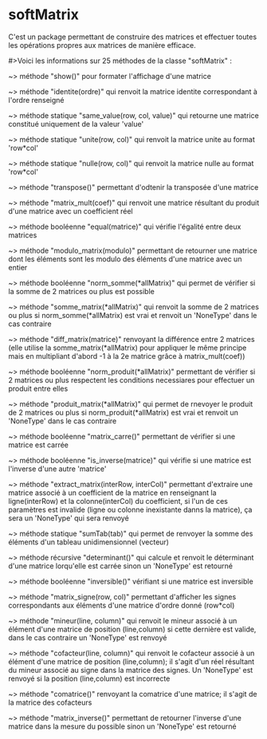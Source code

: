# softMatrix

C'est un package permettant de construire des matrices et effectuer toutes les opérations propres aux matrices de manière efficace.

#>Voici les informations sur 25 méthodes de la classe "softMatrix" :

~> méthode "show()" pour formater l'affichage d'une matrice

~> méthode "identite(ordre)" qui renvoit la matrice identite correspondant à l'ordre renseigné

~> méthode statique "same_value(row, col, value)" qui retourne une matrice constitué uniquement de la valeur 'value'

~> méthode statique "unite(row, col)" qui renvoit la matrice unite au format 'row*col' 

~> méthode statique "nulle(row, col)" qui renvoit la matrice nulle au format 'row*col' 

~> méthode "transpose()" permettant d'odtenir la transposée d'une matrice

~> méthode "matrix_mult(coef)" qui renvoit une matrice résultant du produit d'une matrice avec un coefficient réel

~> méthode booléenne "equal(matrice)" qui vérifie l'égalité entre deux matrices

~> méthode "modulo_matrix(modulo)" permettant de retourner une matrice dont les éléments sont les modulo des éléments d'une matrice avec un entier

~> méthode booléenne "norm_somme(*allMatrix)" qui permet de vérifier si la somme de 2 matrices ou plus est possible

~> méthode "somme_matrix(*allMatrix)" qui renvoit la somme de 2 matrices ou plus si norm_somme(*allMatrix) est vrai et renvoit un 'NoneType' dans le cas contraire

~> méthode "diff_matrix(matrice)" renvoyant la différence entre 2 matrices (elle utilise la somme_matrix(*allMatrix) pour appliquer le même principe mais en multipliant d'abord -1 à la 2e matrice grâce à matrix_mult(coef))

~> méthode booléenne "norm_produit(*allMatrix)" permettant de vérifier si 2 matrices ou plus respectent les conditions necessiares pour effectuer un produit entre elles

~> méthode "produit_matrix(*allMatrix)" qui permet de rnevoyer le produit de 2 matrices ou plus si norm_produit(*allMatrix) est vrai et renvoit un 'NoneType' dans le cas contraire 

~> méthode booléenne "matrix_carre()" permettant de vérifier si une matrice est carrée

~> méthode booléenne "is_inverse(matrice)" qui vérifie si une matrice est l'inverse d'une autre 'matrice'

~> méthode "extract_matrix(interRow, interCol)" permettant d'extraire une matrice associé à un coefficient  de la matrice en renseignant la ligne(interRow) et la colonne(interCol) du coefficient, si l'un de ces paramètres est invalide (ligne ou colonne inexistante danns la matrice), ça sera un 'NoneType' qui sera renvoyé

~> méthode statique "sumTab(tab)" qui permet de renvoyer la somme des éléments d'un tableau unidimensionnel (vecteur)

~> méthode récursive "determinant()" qui calcule et renvoit le déterminant d'une matrice lorqu'elle est carrée sinon un 'NoneType' est retourné

~> méthode booléenne "inversible()" vérifiant si une matrice est inversible

~> méthode "matrix_signe(row, col)" permettant d'afficher les signes correspondants aux éléments d'une matrice d'ordre donné (row*col)

~> méthode "mineur(line, column)" qui renvoit le mineur associé à un élément d'une matrice de position (line,column) si cette dernière est valide, dans le cas contraire un 'NoneType' est renvoyé

~> méthode "cofacteur(line, column)" qui renvoit le cofacteur associé à un élément d'une matrice de position (line,column); il s'agit d'un réel résultant du mineur associé au signe dans la matrice des signes. Un 'NoneType' est renvoyé si la position (line,column) est incorrecte

~> méthode "comatrice()" renvoyant la comatrice d'une matrice; il s'agit de la matrice des cofacteurs

~> méthode "matrix_inverse()" permettant de retourner l'inverse d'une matrice dans la mesure du possible sinon un 'NoneType' est retourné